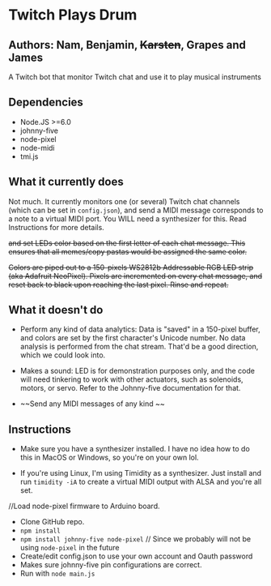 # Twitch Plays Drum

## Authors: Nam, Benjamin, ~~Karsten~~, Grapes and James

A Twitch bot that monitor Twitch chat and use it to play musical instruments

## Dependencies

- Node.JS >=6.0
- johnny-five
- node-pixel
- node-midi
- tmi.js

## What it currently does

Not much. It currently monitors one (or several) Twitch chat channels (which can be set in `config.json`), and send a MIDI message corresponds to a note to a virtual MIDI port. You WILL need a synthesizer for this. Read Instructions for more details. 

~~and set LEDs color based on the first letter of each chat message. This ensures that all memes/copy pastas would be assigned the same color.~~

~~Colors are piped out to a 150-pixels WS2812b Addressable RGB LED strip (aka Adafruit NeoPixel). Pixels are incremented on every chat message, and reset back to black upon reaching the last pixel. Rinse and repeat.~~

## What it doesn't do

- Perform any kind of data analytics: Data is "saved" in a 150-pixel buffer, and colors are set by the first character's Unicode number. No data analysis is performed from the chat stream. That'd be a good direction, which we could look into.

- Makes a sound: LED is for demonstration purposes only, and the code will need tinkering to work with other actuators, such as solenoids, motors, or servo. Refer to the Johnny-five documentation for that.

- ~~Send any MIDI messages of any kind ~~

## Instructions

- Make sure you have a synthesizer installed. I have no idea how to do this in MacOS or Windows, so you're on your own lol. 

- If you're using Linux, I'm using Timidity as a synthesizer. Just install and run `timidity -iA` to create a virtual MIDI output with ALSA and you're all set.

//Load node-pixel firmware to Arduino board.
- Clone GitHub repo. 
- `npm install`
- `npm install johnny-five node-pixel` // Since we probably will not be using `node-pixel` in the future
- Create/edit config.json to use your own account and Oauth password
- Makes sure johnny-five pin configurations are correct.
- Run with `node main.js`